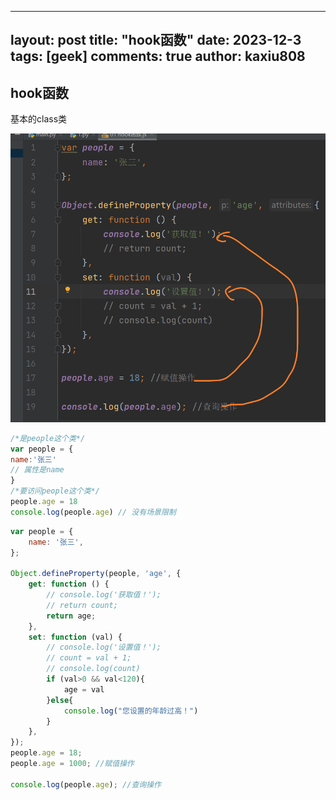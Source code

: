 
---
layout: post
title: "hook函数"
date:   2023-12-3
tags: [geek]
comments: true
author: kaxiu808  
---
## hook函数
基本的class类


![输入图片说明](/imgs/2023-12-03/Re0eajGjW5vv0OWN.png)
```js
/*是people这个类*/
var people = {
name:'张三'
// 属性是name 
}
/*要访问people这个类*/
people.age = 18
console.log(people.age) // 没有场景限制
```

```js
var people = {  
    name: '张三',  
};  
  
Object.defineProperty(people, 'age', {  
    get: function () {  
        // console.log('获取值！');  
        // return count;        
        return age;  
    },  
    set: function (val) {  
        // console.log('设置值！');  
        // count = val + 1;        
        // console.log(count)        
        if (val>0 && val<120){  
            age = val  
        }else{  
            console.log("您设置的年龄过高！")  
        }    
    },  
});  
people.age = 18;  
people.age = 1000; //赋值操作  
  
console.log(people.age); //查询操作

```


<!--stackedit_data:
eyJoaXN0b3J5IjpbNzEwMDkxNDQwLC0yMDM5OTk0NDQ3LDg2NT
Q4Mjk0NF19
-->